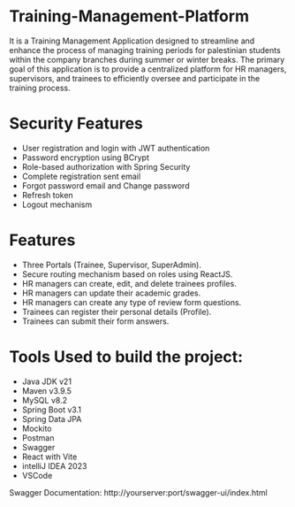 # Training-Management-Platform
It is a Training Management Application designed to streamline and enhance the process of managing training periods for palestinian students within the company branches during summer or winter breaks.
The primary goal of this application is to provide a centralized platform for HR managers, supervisors, and trainees to efficiently oversee and participate in the training process.


# Security Features
- User registration and login with JWT authentication
- Password encryption using BCrypt
- Role-based authorization with Spring Security
- Complete registration sent email
- Forgot password email and Change password
- Refresh token
- Logout mechanism

# Features
- Three Portals (Trainee, Supervisor, SuperAdmin).
- Secure routing mechanism based on roles using ReactJS.
- HR managers can create, edit, and delete trainees profiles.
- HR managers can update their academic grades.
- HR managers can create any type of review form questions.
- Trainees can register their personal details (Profile).
- Trainees can submit their form answers.

# Tools Used to build the project: 
- Java JDK v21
- Maven v3.9.5
- MySQL v8.2
- Spring Boot v3.1
- Spring Data JPA
- Mockito 
- Postman
- Swagger 
- React with Vite
- intelliJ IDEA 2023
- VSCode


Swagger Documentation: http://yourserver:port/swagger-ui/index.html
